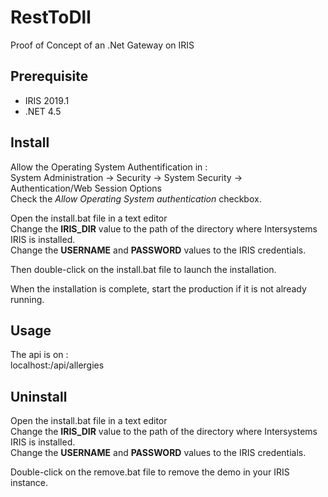 # RestToDll
Proof of Concept of an .Net Gateway on IRIS

## Prerequisite
- IRIS 2019.1
- .NET 4.5

## Install
Allow the Operating System Authentification in :  
System Administration -> Security -> System Security -> Authentication/Web Session Options  
Check the _Allow Operating System authentication_ checkbox.  

Open the install.bat file in a text editor  
Change the **IRIS_DIR** value to the path of the directory where Intersystems IRIS is installed.  
Change the **USERNAME** and **PASSWORD** values to the IRIS credentials.  

Then double-click on the install.bat file to launch the installation.  

When the installation is complete, start the production if it is not already running.  

## Usage
The api is on :  
localhost:<IRIS Web Server Port>/api/allergies

## Uninstall
Open the install.bat file in a text editor  
Change the **IRIS_DIR** value to the path of the directory where Intersystems IRIS is installed.  
Change the **USERNAME** and **PASSWORD** values to the IRIS credentials.  

Double-click on the remove.bat file to remove the demo in your IRIS instance.  